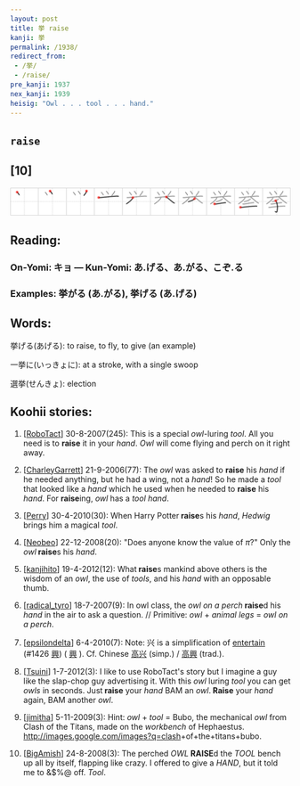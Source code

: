```yaml
---
layout: post
title: 挙 raise
kanji: 挙
permalink: /1938/
redirect_from:
 - /挙/
 - /raise/
pre_kanji: 1937
nex_kanji: 1939
heisig: "Owl . . . tool . . . hand."
---
```


## `raise`

## [10]

<div class="stroke"><img src="../images/E68C99.png" /></div>

## Reading:

### On-Yomi: キョ &mdash; Kun-Yomi: あ.げる、あ.がる、こぞ.る

### Examples: 挙がる (あ.がる), 挙げる (あ.げる)

## Words:

挙げる(あげる): to raise, to fly, to give (an example)

一挙に(いっきょに): at a stroke, with a single swoop

選挙(せんきょ): election

## Koohii stories:

1) [<a href="http://kanji.koohii.com/profile/RoboTact">RoboTact</a>] 30-8-2007(245): This is a special <em>owl</em>-luring <em>tool</em>. All you need is to <strong>raise</strong> it in your <em>hand</em>. <em>Owl</em> will come flying and perch on it right away. 

2) [<a href="http://kanji.koohii.com/profile/CharleyGarrett">CharleyGarrett</a>] 21-9-2006(77): The <em>owl</em> was asked to <strong>raise</strong> his <em>hand</em> if he needed anything, but he had a wing, not a <em>hand</em>! So he made a <em>tool</em> that looked like a <em>hand</em> which he used when he needed to <strong>raise</strong> his <em>hand</em>. For <strong>raise</strong>ing, <em>owl</em> has a <em>tool</em> <em>hand</em>. 

3) [<a href="http://kanji.koohii.com/profile/Perry">Perry</a>] 30-4-2010(30): When Harry Potter<strong> raise</strong>s his <em>hand</em>, <em>Hedwig</em> brings him a magical <em>tool</em>. 

4) [<a href="http://kanji.koohii.com/profile/Neobeo">Neobeo</a>] 22-12-2008(20): &quot;Does anyone know the value of <em>π</em>?&quot; Only the <em>owl</em><strong> raise</strong>s his <em>hand</em>. 

5) [<a href="http://kanji.koohii.com/profile/kanjihito">kanjihito</a>] 19-4-2012(12): What<strong> raise</strong>s mankind above others is the wisdom of an <em>owl</em>, the use of <em>tools</em>, and his <em>hand</em> with an opposable thumb. 

6) [<a href="http://kanji.koohii.com/profile/radical_tyro">radical_tyro</a>] 18-7-2007(9): In owl class, the <em>owl on a perch</em><strong> raise</strong>d his <em>hand</em> in the air to ask a question. // Primitive: <em>owl</em> + <em>animal legs</em> = <em>owl on a perch</em>. 

7) [<a href="http://kanji.koohii.com/profile/epsilondelta">epsilondelta</a>] 6-4-2010(7): Note: 兴 is a simplification of <a href="../1426">entertain</a> <span class="index">(#1426 <a href="http://jisho.org/kanji/details/興">興</a>)</span> (  <a href="http://jisho.org/kanji/details/興">興</a>  ). Cf. Chinese   <a href="http://jisho.org/kanji/details/高兴">高兴</a>   (simp.) /   <a href="http://jisho.org/kanji/details/高興">高興</a>   (trad.). 

8) [<a href="http://kanji.koohii.com/profile/Tsuini">Tsuini</a>] 1-7-2012(3): I like to use RoboTact&#039;s story but I imagine a guy like the slap-chop guy advertising it. With this <em>owl</em> luring <em>tool</em> you can get <em>owls</em> in seconds. Just<strong> raise</strong> your <em>hand</em> BAM an <em>owl</em>.<strong> Raise</strong> your <em>hand</em> again, BAM another <em>owl</em>. 

9) [<a href="http://kanji.koohii.com/profile/jimitha">jimitha</a>] 5-11-2009(3): Hint: <em>owl</em> + <em>tool</em> = Bubo, the mechanical <em>owl</em> from Clash of the Titans, made on the <em>workbench</em> of Hephaestus. <a href="http://images.google.com/images?q=clash">http://images.google.com/images?q=clash</a>+of+the+titans+bubo. 

10) [<a href="http://kanji.koohii.com/profile/BigAmish">BigAmish</a>] 24-8-2008(3): The perched <em>OWL</em><strong> RAISE</strong>d the <em>TOOL</em> bench up all by itself, flapping like crazy. I offered to give a <em>HAND</em>, but it told me to &amp;$%@ off. <em>Tool</em>. 
